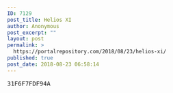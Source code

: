 ```yaml
---
ID: 7129
post_title: Helios XI
author: Anonymous
post_excerpt: ""
layout: post
permalink: >
  https://portalrepository.com/2018/08/23/helios-xi/
published: true
post_date: 2018-08-23 06:58:14
---
```

<pre>31F6F7FDF94A</pre>
